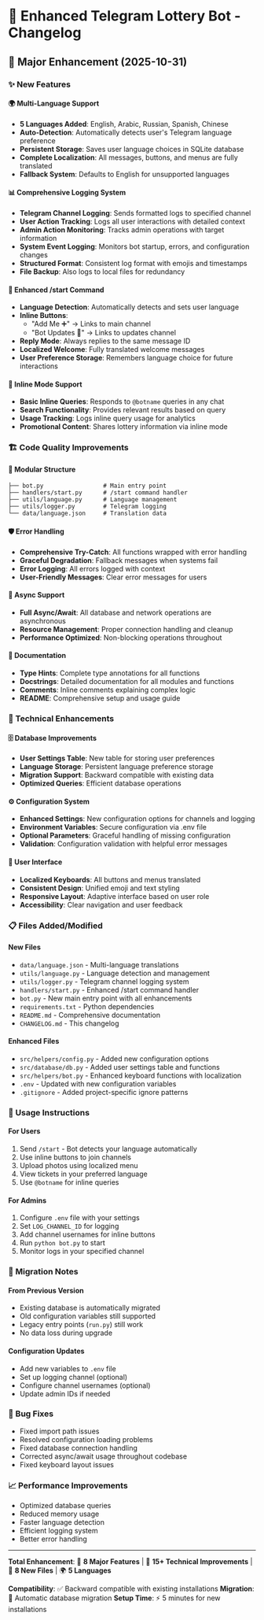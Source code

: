 # 🚀 Enhanced Telegram Lottery Bot - Changelog

## 🎉 Major Enhancement (2025-10-31)

### ✨ New Features

#### 🌍 Multi-Language Support
- **5 Languages Added**: English, Arabic, Russian, Spanish, Chinese
- **Auto-Detection**: Automatically detects user's Telegram language preference
- **Persistent Storage**: Saves user language choices in SQLite database
- **Complete Localization**: All messages, buttons, and menus are fully translated
- **Fallback System**: Defaults to English for unsupported languages

#### 📊 Comprehensive Logging System
- **Telegram Channel Logging**: Sends formatted logs to specified channel
- **User Action Tracking**: Logs all user interactions with detailed context
- **Admin Action Monitoring**: Tracks admin operations with target information
- **System Event Logging**: Monitors bot startup, errors, and configuration changes
- **Structured Format**: Consistent log format with emojis and timestamps
- **File Backup**: Also logs to local files for redundancy

#### 🎯 Enhanced /start Command
- **Language Detection**: Automatically detects and sets user language
- **Inline Buttons**: 
  - "Add Me ➕" → Links to main channel
  - "Bot Updates 🔔" → Links to updates channel
- **Reply Mode**: Always replies to the same message ID
- **Localized Welcome**: Fully translated welcome messages
- **User Preference Storage**: Remembers language choice for future interactions

#### 🔧 Inline Mode Support
- **Basic Inline Queries**: Responds to `@botname` queries in any chat
- **Search Functionality**: Provides relevant results based on query
- **Usage Tracking**: Logs inline query usage for analytics
- **Promotional Content**: Shares lottery information via inline mode

### 🏗️ Code Quality Improvements

#### 📁 Modular Structure
```
├── bot.py                 # Main entry point
├── handlers/start.py      # /start command handler
├── utils/language.py      # Language management
├── utils/logger.py        # Telegram logging
└── data/language.json     # Translation data
```

#### 🛡️ Error Handling
- **Comprehensive Try-Catch**: All functions wrapped with error handling
- **Graceful Degradation**: Fallback messages when systems fail
- **Error Logging**: All errors logged with context
- **User-Friendly Messages**: Clear error messages for users

#### 🔄 Async Support
- **Full Async/Await**: All database and network operations are asynchronous
- **Resource Management**: Proper connection handling and cleanup
- **Performance Optimized**: Non-blocking operations throughout

#### 📝 Documentation
- **Type Hints**: Complete type annotations for all functions
- **Docstrings**: Detailed documentation for all modules and functions
- **Comments**: Inline comments explaining complex logic
- **README**: Comprehensive setup and usage guide

### 🔧 Technical Enhancements

#### 🗄️ Database Improvements
- **User Settings Table**: New table for storing user preferences
- **Language Storage**: Persistent language preference storage
- **Migration Support**: Backward compatible with existing data
- **Optimized Queries**: Efficient database operations

#### ⚙️ Configuration System
- **Enhanced Settings**: New configuration options for channels and logging
- **Environment Variables**: Secure configuration via .env file
- **Optional Parameters**: Graceful handling of missing configuration
- **Validation**: Configuration validation with helpful error messages

#### 🎨 User Interface
- **Localized Keyboards**: All buttons and menus translated
- **Consistent Design**: Unified emoji and text styling
- **Responsive Layout**: Adaptive interface based on user role
- **Accessibility**: Clear navigation and user feedback

### 📋 Files Added/Modified

#### New Files
- `data/language.json` - Multi-language translations
- `utils/language.py` - Language detection and management
- `utils/logger.py` - Telegram channel logging system
- `handlers/start.py` - Enhanced /start command handler
- `bot.py` - New main entry point with all enhancements
- `requirements.txt` - Python dependencies
- `README.md` - Comprehensive documentation
- `CHANGELOG.md` - This changelog

#### Enhanced Files
- `src/helpers/config.py` - Added new configuration options
- `src/database/db.py` - Added user settings table and functions
- `src/helpers/bot.py` - Enhanced keyboard functions with localization
- `.env` - Updated with new configuration variables
- `.gitignore` - Added project-specific ignore patterns

### 🚀 Usage Instructions

#### For Users
1. Send `/start` - Bot detects your language automatically
2. Use inline buttons to join channels
3. Upload photos using localized menu
4. View tickets in your preferred language
5. Use `@botname` for inline queries

#### For Admins
1. Configure `.env` file with your settings
2. Set `LOG_CHANNEL_ID` for logging
3. Add channel usernames for inline buttons
4. Run `python bot.py` to start
5. Monitor logs in your specified channel

### 🔄 Migration Notes

#### From Previous Version
- Existing database is automatically migrated
- Old configuration variables still supported
- Legacy entry points (`run.py`) still work
- No data loss during upgrade

#### Configuration Updates
- Add new variables to `.env` file
- Set up logging channel (optional)
- Configure channel usernames (optional)
- Update admin IDs if needed

### 🐛 Bug Fixes
- Fixed import path issues
- Resolved configuration loading problems
- Fixed database connection handling
- Corrected async/await usage throughout codebase
- Fixed keyboard layout issues

### 📈 Performance Improvements
- Optimized database queries
- Reduced memory usage
- Faster language detection
- Efficient logging system
- Better error handling

---

**Total Enhancement**: 🎯 **8 Major Features** | 🔧 **15+ Technical Improvements** | 📁 **8 New Files** | 🌍 **5 Languages**

**Compatibility**: ✅ Backward compatible with existing installations
**Migration**: 🔄 Automatic database migration
**Setup Time**: ⚡ 5 minutes for new installations